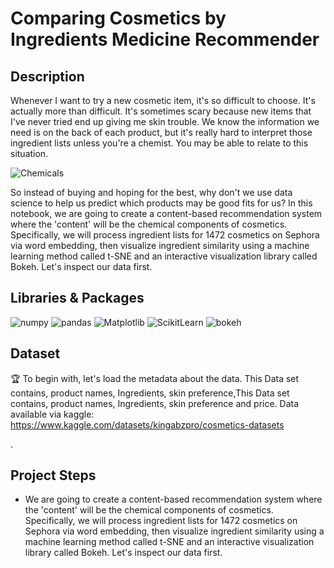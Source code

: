 # Comparing Cosmetics by Ingredients Medicine Recommender
## Description

Whenever I want to try a new cosmetic item, it's so difficult to choose. It's actually more than difficult. It's sometimes scary because new items that I've never tried end up giving me skin trouble. We know the information we need is on the back of each product, but it's really hard to interpret those ingredient lists unless you're a chemist. You may be able to relate to this situation.

![Chemicals](https://www.3eco.com/sites/default/files/styles/blog_full/public/Thumbnails/blog-laboratory-technicians-lab-chemicals-dark.jpg?itok=Rl_S0kLx)

So instead of buying and hoping for the best, why don't we use data science to help us predict which products may be good fits for us? In this notebook, we are going to create a content-based recommendation system where the 'content' will be the chemical components of cosmetics. Specifically, we will process ingredient lists for 1472 cosmetics on Sephora via word embedding, then visualize ingredient similarity using a machine learning method called t-SNE and an interactive visualization library called Bokeh. Let's inspect our data first.

## Libraries & Packages

![numpy](https://img.shields.io/badge/Numpy-%25100-blue)
![pandas](https://img.shields.io/badge/Pandas-%25100-brightgreen)
![Matplotlib](https://img.shields.io/badge/Matplotlib-100-informational)
![ScikitLearn](https://img.shields.io/badge/ScikitLearn-%25100-red)
![bokeh](https://img.shields.io/badge/bokeh-100-important)

## Dataset

🏆 To begin with, let's load the metadata about the data. This Data set contains, product names, Ingredients, skin preference,This Data set contains, product names, Ingredients, skin preference and price.
Data available via kaggle: https://www.kaggle.com/datasets/kingabzpro/cosmetics-datasets

.


## Project Steps 

* We are going to create a content-based recommendation system where the 'content' will be the chemical components of cosmetics. Specifically, we will process ingredient lists for 1472 cosmetics on Sephora via word embedding, then visualize ingredient similarity using a machine learning method called t-SNE and an interactive visualization library called Bokeh. Let's inspect our data first.
